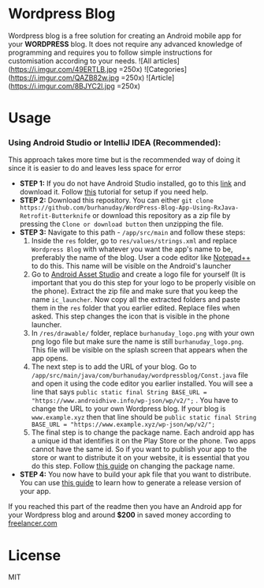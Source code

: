 
# Wordpress Blog
Wordpress blog is a free solution for creating an Android mobile app for your **WORDPRESS** blog. It does not require any advanced knowledge of programming and requires you to follow simple instructions for customisation according to your needs.
![All articles](https://i.imgur.com/49ERTLB.jpg =250x)
![Categories](https://i.imgur.com/QAZB82w.jpg =250x)
![Article](https://i.imgur.com/8BJYC2l.jpg =250x)
# Usage
### Using Android Studio or IntelliJ IDEA (Recommended):
This approach takes more time but is the recommended way of doing it since it is easier to do and leaves less space for error
 - **STEP 1:** If you do not have Android Studio installed, go to this [link](https://developer.android.com/studio/#downloads) and download it. Follow [this](https://www.tutorialspoint.com/android/android_studio.htm) tutorial for setup if you need help.
 -  **STEP 2:** Download this repository. You can either
 `git clone https://github.com/burhanuday/WordPress-Blog-App-Using-RxJava-Retrofit-Butterknife`
or download this repository as a zip file by pressing the `Clone or download button` then unzipping the file.
 - **STEP 3:** Navigate to this path - `/app/src/main` and follow these steps:
	 1. Inside the `res` folder, go to `res/values/strings.xml` and replace `Wordpress Blog` with whatever you want the app's name to be, preferably the name of the blog. User a code editor like [Notepad++](https://notepad-plus-plus.org) to do this. This name will be visible on the Android's launcher
	 2. Go to [Android Asset Studio](https://romannurik.github.io/AndroidAssetStudio/icons-launcher.html#foreground.type=clipart&foreground.clipart=android&foreground.space.trim=1&foreground.space.pad=0.25&foreColor=rgba%2896,%20125,%20139,%200%29&backColor=rgb%2868,%20138,%20255%29&crop=0&backgroundShape=square&effects=none&name=ic_launcher) and create a logo file for yourself (It is important that you do this step for your logo to be properly visible on the phone). Extract the zip file and make sure that you keep the name `ic_launcher`. Now copy all the extracted folders and paste them in the `res` folder that you earlier edited. Replace files when asked. This step changes the icon that is visible in the phone launcher.
	 3. In `/res/drawable/` folder, replace `burhanuday_logo.png` with your own png logo file but make sure the name is still `burhanuday_logo.png`. This file will be visible on the splash screen that appears when the app opens.
	 4. The next step is to add the URL of your blog. Go to `/app/src/main/java/com/burhanuday/wordpressblog/Const.java` file and open it using the code editor you earlier installed. You will see a line that says `public static final String BASE_URL = "https://www.androidhive.info/wp-json/wp/v2/";` . You have to change the URL to your own Wordpress blog. If your blog is `www.example.xyz` then that line should be `public static final String BASE_URL = "https://www.example.xyz/wp-json/wp/v2/";`
	 5. The final step is to change the package name. Each android app has a unique id that identifies it on the Play Store or the phone. Two apps cannot have the same id. So if you want to publish your app to the store or want to distribute it on your website, it is essential that you do this step. Follow [this guide](https://stackoverflow.com/questions/16804093/rename-package-in-android-studio) on changing the package name.
- **STEP 4:** You now have to build your apk file that you want to distribute. You can use [this guide](https://abhiandroid.com/androidstudio/generate-signed-apk-android-studio.html) to learn how to generate a release version of your app.

If you reached this part of the readme then you have an Android app for your Wordpress blog and around **$200** in saved money according to [freelancer.com](https://www.freelancer.com)

# License
MIT